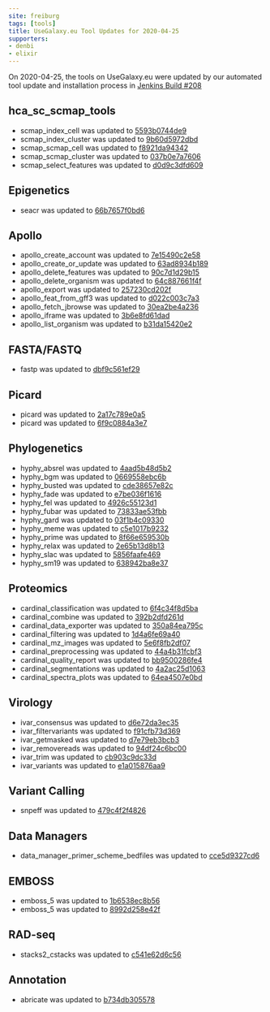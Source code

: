 ```yaml
---
site: freiburg
tags: [tools]
title: UseGalaxy.eu Tool Updates for 2020-04-25
supporters:
- denbi
- elixir
---
```


On 2020-04-25, the tools on UseGalaxy.eu were updated by our automated tool update and installation process in [Jenkins Build #208](https://build.galaxyproject.eu/job/usegalaxy-eu/job/install-tools/#208/)


## hca_sc_scmap_tools

- scmap_index_cell was updated to [5593b0744de9](https://toolshed.g2.bx.psu.edu/view/ebi-gxa/scmap_index_cell/5593b0744de9)
- scmap_index_cluster was updated to [9b60d5972dbd](https://toolshed.g2.bx.psu.edu/view/ebi-gxa/scmap_index_cluster/9b60d5972dbd)
- scmap_scmap_cell was updated to [f8921da94342](https://toolshed.g2.bx.psu.edu/view/ebi-gxa/scmap_scmap_cell/f8921da94342)
- scmap_scmap_cluster was updated to [037b0e7a7606](https://toolshed.g2.bx.psu.edu/view/ebi-gxa/scmap_scmap_cluster/037b0e7a7606)
- scmap_select_features was updated to [d0d9c3dfd609](https://toolshed.g2.bx.psu.edu/view/ebi-gxa/scmap_select_features/d0d9c3dfd609)

## Epigenetics

- seacr was updated to [66b7657f0bd6](https://toolshed.g2.bx.psu.edu/view/iuc/seacr/66b7657f0bd6)

## Apollo

- apollo_create_account was updated to [7e15490c2e58](https://toolshed.g2.bx.psu.edu/view/gga/apollo_create_account/7e15490c2e58)
- apollo_create_or_update was updated to [63ad8934b189](https://toolshed.g2.bx.psu.edu/view/gga/apollo_create_or_update/63ad8934b189)
- apollo_delete_features was updated to [90c7d1d29b15](https://toolshed.g2.bx.psu.edu/view/gga/apollo_delete_features/90c7d1d29b15)
- apollo_delete_organism was updated to [64c887661f4f](https://toolshed.g2.bx.psu.edu/view/gga/apollo_delete_organism/64c887661f4f)
- apollo_export was updated to [257230cd202f](https://toolshed.g2.bx.psu.edu/view/gga/apollo_export/257230cd202f)
- apollo_feat_from_gff3 was updated to [d022c003c7a3](https://toolshed.g2.bx.psu.edu/view/gga/apollo_feat_from_gff3/d022c003c7a3)
- apollo_fetch_jbrowse was updated to [30ea2be4a236](https://toolshed.g2.bx.psu.edu/view/gga/apollo_fetch_jbrowse/30ea2be4a236)
- apollo_iframe was updated to [3b6e8fd61dad](https://toolshed.g2.bx.psu.edu/view/gga/apollo_iframe/3b6e8fd61dad)
- apollo_list_organism was updated to [b31da15420e2](https://toolshed.g2.bx.psu.edu/view/gga/apollo_list_organism/b31da15420e2)

## FASTA/FASTQ

- fastp was updated to [dbf9c561ef29](https://toolshed.g2.bx.psu.edu/view/iuc/fastp/dbf9c561ef29)

## Picard

- picard was updated to [2a17c789e0a5](https://toolshed.g2.bx.psu.edu/view/devteam/picard/2a17c789e0a5)
- picard was updated to [6f9c0884a3e7](https://toolshed.g2.bx.psu.edu/view/devteam/picard/6f9c0884a3e7)

## Phylogenetics

- hyphy_absrel was updated to [4aad5b48d5b2](https://toolshed.g2.bx.psu.edu/view/iuc/hyphy_absrel/4aad5b48d5b2)
- hyphy_bgm was updated to [0669558ebc6b](https://toolshed.g2.bx.psu.edu/view/iuc/hyphy_bgm/0669558ebc6b)
- hyphy_busted was updated to [cde38657e82c](https://toolshed.g2.bx.psu.edu/view/iuc/hyphy_busted/cde38657e82c)
- hyphy_fade was updated to [e7be036f1616](https://toolshed.g2.bx.psu.edu/view/iuc/hyphy_fade/e7be036f1616)
- hyphy_fel was updated to [4926c55123d1](https://toolshed.g2.bx.psu.edu/view/iuc/hyphy_fel/4926c55123d1)
- hyphy_fubar was updated to [73833ae53fbb](https://toolshed.g2.bx.psu.edu/view/iuc/hyphy_fubar/73833ae53fbb)
- hyphy_gard was updated to [03f1b4c09330](https://toolshed.g2.bx.psu.edu/view/iuc/hyphy_gard/03f1b4c09330)
- hyphy_meme was updated to [c5e1017b9232](https://toolshed.g2.bx.psu.edu/view/iuc/hyphy_meme/c5e1017b9232)
- hyphy_prime was updated to [8f66e659530b](https://toolshed.g2.bx.psu.edu/view/iuc/hyphy_prime/8f66e659530b)
- hyphy_relax was updated to [2e65b13d8b13](https://toolshed.g2.bx.psu.edu/view/iuc/hyphy_relax/2e65b13d8b13)
- hyphy_slac was updated to [5856faafe469](https://toolshed.g2.bx.psu.edu/view/iuc/hyphy_slac/5856faafe469)
- hyphy_sm19 was updated to [638942ba8e37](https://toolshed.g2.bx.psu.edu/view/iuc/hyphy_sm19/638942ba8e37)

## Proteomics

- cardinal_classification was updated to [6f4c34f8d5ba](https://toolshed.g2.bx.psu.edu/view/galaxyp/cardinal_classification/6f4c34f8d5ba)
- cardinal_combine was updated to [392b2dfd261d](https://toolshed.g2.bx.psu.edu/view/galaxyp/cardinal_combine/392b2dfd261d)
- cardinal_data_exporter was updated to [350a84ea795c](https://toolshed.g2.bx.psu.edu/view/galaxyp/cardinal_data_exporter/350a84ea795c)
- cardinal_filtering was updated to [1d4a6fe69a40](https://toolshed.g2.bx.psu.edu/view/galaxyp/cardinal_filtering/1d4a6fe69a40)
- cardinal_mz_images was updated to [5e6f8fb2df07](https://toolshed.g2.bx.psu.edu/view/galaxyp/cardinal_mz_images/5e6f8fb2df07)
- cardinal_preprocessing was updated to [44a4b31fcbf3](https://toolshed.g2.bx.psu.edu/view/galaxyp/cardinal_preprocessing/44a4b31fcbf3)
- cardinal_quality_report was updated to [bb9500286fe4](https://toolshed.g2.bx.psu.edu/view/galaxyp/cardinal_quality_report/bb9500286fe4)
- cardinal_segmentations was updated to [4a2ac25d1063](https://toolshed.g2.bx.psu.edu/view/galaxyp/cardinal_segmentations/4a2ac25d1063)
- cardinal_spectra_plots was updated to [64ea4507e0bd](https://toolshed.g2.bx.psu.edu/view/galaxyp/cardinal_spectra_plots/64ea4507e0bd)

## Virology

- ivar_consensus was updated to [d6e72da3ec35](https://toolshed.g2.bx.psu.edu/view/iuc/ivar_consensus/d6e72da3ec35)
- ivar_filtervariants was updated to [f91cfb73d369](https://toolshed.g2.bx.psu.edu/view/iuc/ivar_filtervariants/f91cfb73d369)
- ivar_getmasked was updated to [d7e79eb3bcb3](https://toolshed.g2.bx.psu.edu/view/iuc/ivar_getmasked/d7e79eb3bcb3)
- ivar_removereads was updated to [94df24c6bc00](https://toolshed.g2.bx.psu.edu/view/iuc/ivar_removereads/94df24c6bc00)
- ivar_trim was updated to [cb903c9dc33d](https://toolshed.g2.bx.psu.edu/view/iuc/ivar_trim/cb903c9dc33d)
- ivar_variants was updated to [e1a015876aa9](https://toolshed.g2.bx.psu.edu/view/iuc/ivar_variants/e1a015876aa9)

## Variant Calling

- snpeff was updated to [479c4f2f4826](https://toolshed.g2.bx.psu.edu/view/iuc/snpeff/479c4f2f4826)

## Data Managers

- data_manager_primer_scheme_bedfiles was updated to [cce5d9327cd6](https://toolshed.g2.bx.psu.edu/view/iuc/data_manager_primer_scheme_bedfiles/cce5d9327cd6)

## EMBOSS

- emboss_5 was updated to [1b6538ec8b56](https://toolshed.g2.bx.psu.edu/view/devteam/emboss_5/1b6538ec8b56)
- emboss_5 was updated to [8992d258e42f](https://toolshed.g2.bx.psu.edu/view/devteam/emboss_5/8992d258e42f)

## RAD-seq

- stacks2_cstacks was updated to [c541e62d6c56](https://toolshed.g2.bx.psu.edu/view/iuc/stacks2_cstacks/c541e62d6c56)

## Annotation

- abricate was updated to [b734db305578](https://toolshed.g2.bx.psu.edu/view/iuc/abricate/b734db305578)

